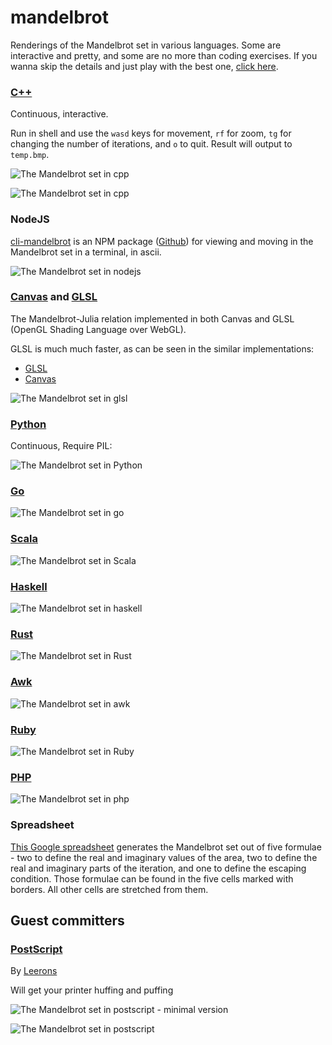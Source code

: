 # mandelbrot

Renderings of the Mandelbrot set in various languages. Some are interactive and pretty, and some are no more than coding exercises. If you wanna skip the details and just play with the best one, [click here](https://danyshaanan.github.io/mandelbrot/glsl).

### [C++](cpp/)
Continuous, interactive.

Run in shell and use the `wasd` keys for movement, `rf` for zoom, `tg` for changing the number of iterations, and `o` to quit.
Result will output to `temp.bmp`.

![The Mandelbrot set in cpp](cpp/mandelbrot.png?raw=true)

![The Mandelbrot set in cpp](cpp/mandelbrot_detail.png?raw=true)


### NodeJS
[cli-mandelbrot](https://npmjs.org/package/cli-mandelbrot) is an NPM package ([Github](https://github.com/danyshaanan/cli-mandelbrot)) for viewing and moving in the Mandelbrot set in a terminal, in ascii.

![The Mandelbrot set in nodejs](other/cli-mandelbrot.png?raw=true)

### [Canvas](docs/canvas/) and [GLSL](docs/glsl/)
The Mandelbrot-Julia relation implemented in both Canvas and GLSL
(OpenGL Shading Language over WebGL).

GLSL is much much faster, as can be seen in the similar implementations:

* [GLSL](https://danyshaanan.github.io/mandelbrot/glsl)
* [Canvas](https://danyshaanan.github.io/mandelbrot/canvas)

![The Mandelbrot set in glsl](docs/glsl.png?raw=true)

### [Python](python/)
Continuous, Require PIL:

![The Mandelbrot set in Python](python/mandelbrot.png?raw=true)

### [Go](go/)
![The Mandelbrot set in go](go/mandelbrot.png?raw=true)

### [Scala](scala/)
![The Mandelbrot set in Scala](scala/mandelbrot.png?raw=true)

### [Haskell](haskell/)
![The Mandelbrot set in haskell](haskell/mandelbrot_ascii.png?raw=true)

### [Rust](rust/)
![The Mandelbrot set in Rust](rust/mandelbrot_ascii.png?raw=true)

### [Awk](awk/)
![The Mandelbrot set in awk](awk/mandelbrot_ascii.png?raw=true)

### [Ruby](ruby/)
![The Mandelbrot set in Ruby](ruby/mandelbrot_ascii.png?raw=true)

### [PHP](php/)

![The Mandelbrot set in php](php/mandelbrot_ascii.png?raw=true)

### Spreadsheet

[This Google spreadsheet](https://docs.google.com/spreadsheet/ccc?key=0AoH_g__QQs5ldHE1R0I0TmE3Zmw1c1hmczFlVWt5MWc)
generates the Mandelbrot set out of five formulae - two to define the real and imaginary values of the area,
two to define the real and imaginary parts of the iteration, and one to define the escaping condition.
Those formulae can be found in the five cells marked with borders. All other cells are stretched from them.

## Guest committers

### [PostScript](postscript/)
By [Leerons]

Will get your printer huffing and puffing

![The Mandelbrot set in postscript - minimal version](postscript/preview.minimal.png?raw=true)

![The Mandelbrot set in postscript](postscript/preview.detail.png?raw=true)

[Leerons]: https://github.com/leerons
